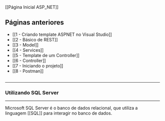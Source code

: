 [[Página Inicial ASP_NET]]

## Páginas anteriores
- [[1 - Criando template ASPNET no Visual Studio]]
- [[2 - Básico de REST]]
- [[3 - Model]]
- [[4 - Services]]
- [[5 - Template de um Controller]]
- [[6 - Controller]]
- [[7 - Iniciando o projeto]]
- [[8 - Postman]]

```table-of-contents
```

---
### Utilizando SQL Server
---
Microsoft SQL Server é o banco de dados relacional, que utiliza a linguagem [[SQL]] para interagir no banco de dados.